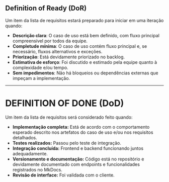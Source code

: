 ## Definition of Ready (DoR)

Um item da lista de requisitos estará preparado para iniciar em uma iteração quando:

- **Descrição clara**: O caso de uso está bem definido, com fluxo principal compreensível por todos da equipe.
- **Completude mínima**: O caso de uso contém fluxo principal e, se necessário, fluxos alternativos e exceções.
- **Priorização**: Está devidamente priorizado no backlog.
- **Estimativa de esforço**: Foi discutido e estimado pela equipe quanto à complexidade e/ou tempo.
- **Sem impedimentos**: Não há bloqueios ou dependências externas que impeçam a implementação. 
<!-- - **Viabilidade técnica:** Pode ser implementado com as tecnologias atuais.   -->
<!-- - **Valor para o cliente:** Tem benefício claro e justificável.   -->

---
# DEFINITION OF DONE (DoD)
Um item da lista de requisitos será considerado feito quando:

- **Implementação completa:** Está de acordo com o comportamento esperado descrito nos artefatos do caso de uso e/ou nos requisitos detalhados.
- **Testes realizados:** Passou pelo teste de integração.
- **Integração concluída:** Frontend e backend funcionando juntos adequadamente.
- **Versionamento e documentação:** Código está no repositório e devidamente documentado com endpoints e funcionalidades registrados no MkDocs.
- **Revisão de interface:** Foi validada com o cliente.